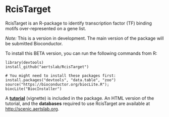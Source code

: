 # RcisTarget
RcisTarget is an R-package to identify transcription factor (TF) binding motifs over-represented on a gene list. 







*Note:* This is a version in development. The main version of the package will be submitted Bioconductor. 

To install this BETA version, you can run the following commands from R:
```
library(devtools)
install_github("aertslab/RcisTarget")

# You might need to install these packages first:
install.packages("devtools", "data.table", "zoo")
source("https://bioconductor.org/biocLite.R"); biocLite("BiocInstaller")
```

A **[tutorial](http://scenic.aertslab.org/tutorials/RcisTarget_tutorial.html)** (vignette) is included in the package.
An HTML version of the tutorial, and the **databases** required to use RcisTarget are available at http://scenic.aertslab.org.
